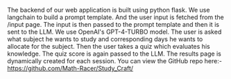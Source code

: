 The backend of our web application is built using python flask. We use langchain to build a prompt template. And the user input is fetched from the /input page. The input is then passed to the prompt template and then it is sent to the LLM. We use OpenAI's GPT-4-TURBO model. The user is asked what subject he wants to study and corresponding days he wants to allocate for the subject. Then the user takes a quiz which evaluates his knowledge. The quiz score is again passed to the LLM. The results page is dynamically created for each session. You can view the GitHub repo here:- https://github.com/Math-Racer/Study_Craft/
